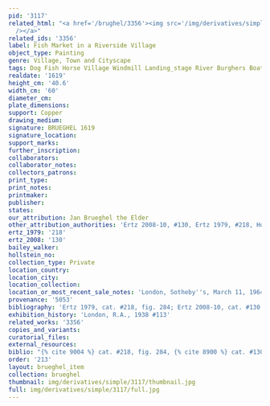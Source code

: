 ```yaml
---
pid: '3117'
related_html: "<a href='/brughel/3356'><img src='/img/derivatives/simple/3356/thumbnail.jpg'
  /></a>"
related_ids: '3356'
label: Fish Market in a Riverside Village
object_type: Painting
genre: Village, Town and Cityscape
tags: Dog Fish Horse Village Windmill Landing_stage River Burghers Boat Wagon
realdate: '1619'
height_cm: '40.6'
width_cm: '60'
diameter_cm: 
plate_dimensions: 
support: Copper
drawing_medium: 
signature: BRUEGHEL 1619
signature_location: 
support_marks: 
further_inscription: 
collaborators: 
collaborator_notes: 
collectors_patrons: 
print_type: 
print_notes: 
printmaker: 
publisher: 
states: 
our_attribution: Jan Brueghel the Elder
other_attribution_authorities: 'Ertz 2008-10, #130, Ertz 1979, #218, Honig database'
ertz_1979: '218'
ertz_2008: '130'
bailey_walker: 
hollstein_no: 
collection_type: Private
location_country: 
location_city: 
location_collection: 
location_or_most_recent_sale_notes: 'London, Sotheby''s, March 11, 1964, inv. #10'
provenance: '5053'
bibliography: 'Ertz 1979, cat. #218, fig. 284; Ertz 2008-10, cat. #130'
exhibition_history: 'London, R.A., 1938 #113'
related_works: '3356'
copies_and_variants: 
curatorial_files: 
external_resources: 
biblio: "{% cite 9004 %} cat. #218, fig. 284, {% cite 8900 %} cat. #130"
order: '213'
layout: brueghel_item
collection: brueghel
thumbnail: img/derivatives/simple/3117/thumbnail.jpg
full: img/derivatives/simple/3117/full.jpg
---
```

